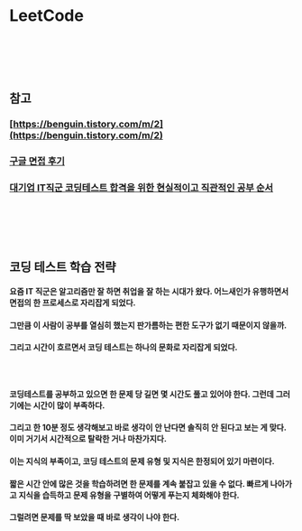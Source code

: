 # LeetCode
### <br/><br/><br/>

## 참고
### [https://benguin.tistory.com/m/2](https://benguin.tistory.com/m/2)
### [구글 면접 후기](https://norang.io/diary/interview_review/)
### [대기업 IT직군 코딩테스트 합격을 위한 현실적이고 직관적인 공부 순서](https://www.youtube.com/watch?v=ukkLCl9yBvE)
### 
### <br/><br/><br/>


## 코딩 테스트 학습 전략
#### 요즘 IT 직군은 알고리즘만 잘 하면 취업을 잘 하는 시대가 왔다. 어느새인가 유행하면서 면접의 한 프로세스로 자리잡게 되었다.
#### 그만큼 이 사람이 공부를 열심히 했는지 판가름하는 편한 도구가 없기 때문이지 않을까.
#### 그리고 시간이 흐르면서 코딩 테스트는 하나의 문화로 자리잡게 되었다.
### <br/>

#### 코딩테스트를 공부하고 있으면 한 문제 당 길면 몇 시간도 풀고 있어야 한다. 그런데 그러기에는 시간이 많이 부족하다. 
#### 그리고 한 10분 정도 생각해보고 바로 생각이 안 난다면 솔직히 안 된다고 보는 게 맞다. 이미 거기서 시간적으로 탈락한 거나 마찬가지다.
#### 이는 지식의 부족이고, 코딩 테스트의 문제 유형 및 지식은 한정되어 있기 마련이다. 
#### 짧은 시간 안에 많은 것을 학습하려면 한 문제를 계속 붙잡고 있을 수 없다. 빠르게 나아가고 지식을 습득하고 문제 유형을 구별하여 어떻게 푸는지 체화해야 한다.
#### 그럴려면 문제를 딱 보았을 때 바로 생각이 나야 한다.
#### <br/>
